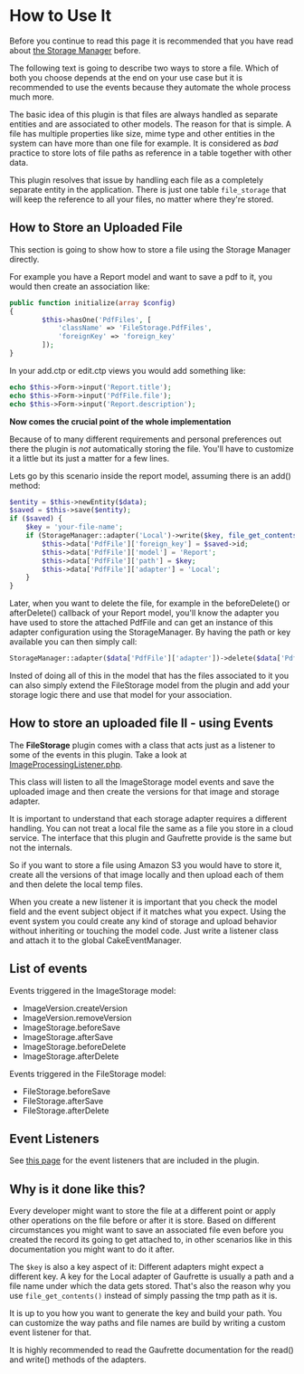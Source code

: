 How to Use It
=============

Before you continue to read this page it is recommended that you have read about [the Storage Manager](The-Storage-Manager.md) before.

The following text is going to describe two ways to store a file. Which of both you choose depends at the end on your use case but it is recommended to use the events because they automate the whole process much more.

The basic idea of this plugin is that files are always handled as separate entities and are associated to other models. The reason for that is simple. A file has multiple properties like size, mime type and other entities in the system can have more than one file for example. It is considered as *bad* practice to store lots of file paths as reference in a table together with other data.

This plugin resolves that issue by handling each file as a completely separate entity in the application. There is just one table `file_storage` that will keep the reference to all your files, no matter where they're stored.

How to Store an Uploaded File
-----------------------------

This section is going to show how to store a file using the Storage Manager directly.

For example you have a Report model and want to save a pdf to it, you would then create an association like:

```php
public function initialize(array $config)
{
        $this->hasOne('PdfFiles', [
            'className' => 'FileStorage.PdfFiles',
            'foreignKey' => 'foreign_key'
        ]);
}
```

In your add.ctp or edit.ctp views you would add something like:

```php
echo $this->Form->input('Report.title');
echo $this->Form->input('PdfFile.file');
echo $this->Form->input('Report.description');
```

**Now comes the crucial point of the whole implementation**

Because of to many different requirements and personal preferences out there the plugin is *not* automatically storing the file. You'll have to customize it a little but its just a matter for a few lines.

Lets go by this scenario inside the report model, assuming there is an add() method:

```php
$entity = $this->newEntity($data);
$saved = $this->save($entity);
if ($saved) {
	$key = 'your-file-name';
	if (StorageManager::adapter('Local')->write($key, file_get_contents($this->data['PdfFile']['file']['tmp_name']))) {
		$this->data['PdfFile']['foreign_key'] = $saved->id;
		$this->data['PdfFile']['model'] = 'Report';
		$this->data['PdfFile']['path'] = $key;
		$this->data['PdfFile']['adapter'] = 'Local';
	}
}
```

Later, when you want to delete the file, for example in the beforeDelete() or afterDelete() callback of your Report model, you'll know the adapter you have used to store the attached PdfFile and can get an instance of this adapter configuration using the StorageManager. By having the path or key available you can then simply call:

```php
StorageManager::adapter($data['PdfFile']['adapter'])->delete($data['PdfFile']['path']);
```

Insted of doing all of this in the model that has the files associated to it you can also simply extend the FileStorage model from the plugin and add your storage logic there and use that model for your association.

How to store an uploaded file II - using Events
-----------------------------------------------

The **FileStorage** plugin comes with a class that acts just as a listener to some of the events in this plugin. Take a look at [ImageProcessingListener.php](../../Event/ImageProcessingListener.php).

This class will listen to all the ImageStorage model events and save the uploaded image and then create the versions for that image and storage adapter.

It is important to understand that each storage adapter requires a different handling. You can not treat a local file the same as a file you store in a cloud service. The interface that this plugin and Gaufrette provide is the same but not the internals.

So if you want to store a file using Amazon S3 you would have to store it, create all the versions of that image locally and then upload each of them and then delete the local temp files.

When you create a new listener it is important that you check the model field and the event subject object if it matches what you expect. Using the event system you could create any kind of storage and upload behavior without inheriting or touching the model code. Just write a listener class and attach it to the global CakeEventManager.

List of events
--------------

Events triggered in the ImageStorage model:

 * ImageVersion.createVersion
 * ImageVersion.removeVersion
 * ImageStorage.beforeSave
 * ImageStorage.afterSave
 * ImageStorage.beforeDelete
 * ImageStorage.afterDelete

Events triggered in the FileStorage model:

 * FileStorage.beforeSave
 * FileStorage.afterSave
 * FileStorage.afterDelete

Event Listeners
---------------

See [this page](Included-Event-Listeners.md) for the event listeners that are included in the plugin.

Why is it done like this?
-------------------------

Every developer might want to store the file at a different point or apply other operations on the file before or after it is store. Based on different circumstances you might want to save an associated file even before you created the record its going to get attached to, in other scenarios like in this documentation you might want to do it after.

The ``$key`` is also a key aspect of it: Different adapters might expect a different key. A key for the Local adapter of Gaufrette is usually a path and a file name under which the data gets stored. That's also the reason why you use `file_get_contents()` instead of simply passing the tmp path as it is.

It is up to you how you want to generate the key and build your path. You can customize the way paths and file names are build by writing a custom event listener for that.

It is highly recommended to read the Gaufrette documentation for the read() and write() methods of the adapters.




